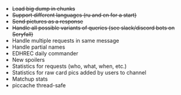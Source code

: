 * ~~Load big dump in chunks~~
* ~~Support different languages (ru and en for a start)~~
* ~~Send pictures as a response~~
* ~~Handle all possible variants of queries (see slack/discord bots on Scryfall)~~
* Handle multiple requests in same message
* Handle partial names
* EDHREC daily commander
* New spoilers
* Statistics for requests (who, what, when, etc.)
* Statistics for raw card pics added by users to channel
* Matchup stats
* piccache thread-safe
